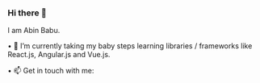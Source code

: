 ### Hi there 👋

<!--
**abinbabv/abinbabv** is a ✨ _special_ ✨ repository because its `README.md` (this file) appears on your GitHub profile.

Here are some ideas to get you started:

- 🔭 I’m currently working on ...
- 🌱 I’m currently learning ...
- 👯 I’m looking to collaborate on ...
- 🤔 I’m looking for help with ...
- 💬 Ask me about ...
- 📫 How to reach me: ...
- 😄 Pronouns: ...
- ⚡ Fun fact: ...
-->

I am Abin Babu.

• 🌱 I’m currently taking my baby steps learning libraries / frameworks like React.js, Angular.js and Vue.js.

• 📫 Get in touch with me:
